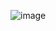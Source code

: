 ![image](https://github.com/nvmarzakov/SoftUni-HTML-and-CSS/assets/114495254/d3bd4f20-3bd9-436d-bb27-a2af7a4894df)
